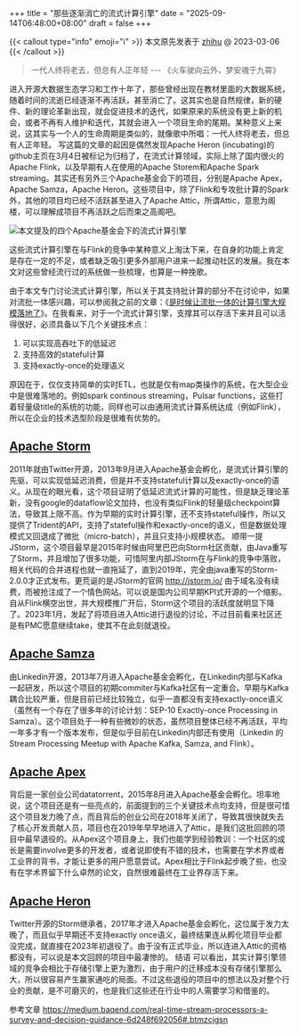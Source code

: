 +++
title = "那些逐渐消亡的流式计算引擎"
date = "2025-09-14T06:48:00+08:00"
draft = false
+++

{{< callout type="info" emoji="ℹ️" >}}
  本文原先发表于 [zhihu](https://zhuanlan.zhihu.com/p/611585539) @ 2023-03-06
{{< /callout >}}



> 一代人终将老去，但总有人正年轻 --- 《火车驶向云外，梦安魂于九霄》

<!--more-->

进入开源大数据生态学习和工作十年了，那些曾经出现在教材里面的大数据系统，随着时间的流逝已经逐渐不再活跃，甚至消亡了。这其实也是自然规律，新的硬件、新的理论革新出现，就会促进技术的迭代，如果原来的系统没有更上新的机会，或者不再有人维护和迭代，其就会进入一个项目生命的尾期。某种意义上来说，这其实与一个人的生命周期是类似的，就像歌中所唱：一代人终将老去，但总有人正年轻。
写这篇的文章的起因是偶然发现Apache Heron (incubating)的github主页在3月4日被标记为归档了，在流式计算领域，实际上除了国内很火的Apache Flink，以及早期有人在使用的Apache Storem和Apache Spark streaming。其实还有另外三个Apache基金会下的项目，分别是Apache Apex，Apache Samza，Apache Heron。这些项目中，除了Flink和专攻批计算的Spark外，其他的项目均已经不活跃甚至进入了Apache Attic，所谓Attic，意思为阁楼，可以理解成项目不再活跃之后而束之高阁吧。

![本文提及的四个Apache基金会下的流式计算引擎](images/2025-09-14-14-47-40.png)

这些流式计算引擎在与Flink的竞争中某种意义上淘汰下来，在自身的功能上肯定是存在一定的不足，或者缺乏吸引更多外部用户进来一起推动社区的发展。我在本文对这些曾经流行过的系统做一些梳理，也算是一种挽歌。

由于本文专门讨论流式计算引擎，所以关于其支持批计算的部分不在讨论中，如果对流批一体感兴趣，可以参阅我之前的文章：《[是时候让流批一体的计算引擎大规模落地了](../stream-batch-engine-era)》。在我看来，对于一个流式计算引擎，支撑其可以存活下来并且可以活得很好，必须具备以下几个关键技术点：
1. 可以实现高吞吐下的低延迟
2. 支持高效的stateful计算
3. 支持exactly-once的处理语义

原因在于，仅仅支持简单的实时ETL，也就是仅有map类操作的系统，在大型企业中是很难落地的。例如spark continous streaming，Pulsar functions，这些打着轻量级title的系统的功能，同样也可以由通用流式计算系统达成（例如Flink），所以在企业的技术选型阶段是很难有优势的。

## [Apache Storm](https://storm.apache.org/)
2011年就由Twitter开源，2013年9月进入Apache基金会孵化，是流式计算引擎的先驱，可以实现低延迟消费，但是并不支持stateful计算以及exactly-once的语义。从现在的眼光看，这个项目证明了低延迟流式计算的可能性，但是缺乏理论革新，没有google的dataflow论文加持，也没有类似Flink的轻量级checkpoint算法，导致其上限不高。作为早期的实时计算引擎，还不支持stateful操作，所以又提供了Trident的API，支持了stateful操作和exactly-once的语义，但是数据处理模式又回退成了微批（micro-batch），并且只支持小规模状态。
顺带一提JStorm，这个项目最早是2015年时候由阿里巴巴向Storm社区贡献，由Java重写了Storm，并且增加了很多功能，可惜阿里内部JStorm在与Flink的竞争中落败，相关代码的合并进程也就一直拖延了，直到2019年，完全由java重写的Storm-2.0.0才正式发布。更荒诞的是JStorm的官网 http://jstorm.io/ 由于域名没有续费，而被抢注成了一个情色网站。可以说是国内公司早期KPI式开源的一个缩影。
自从Flink横空出世，并大规模推广开后，Storm这个项目的活跃度就明显下降了。2023年1月，发起了将项目进入Attic进行退役的讨论，不过目前看来社区还是有PMC愿意继续take，使其不在此刻就退役。

## [Apache Samza](https://samza.apache.org/)
由Linkedin开源，2013年7月进入Apache基金会孵化，在Linkedin内部与Kafka一起研发，所以这个项目的初期commiter与Kafka社区有一定重合。早期与Kafka耦合比较严重，但是目前已经比较独立，似乎一直都没有支持exactly-once语义（虽然有一个存在了很多年的讨论计划：SEP-10 Exactly-once Processing in Samza）。这个项目处于一种有些微妙的状态，虽然项目整体已经不再活跃，平均一年多才有一个版本发布，但是似乎目前在Linkedin内部还有使用（Linkedin 的Stream Processing Meetup with Apache Kafka, Samza, and Flink）。

## [Apache Apex](https://apex.apache.org/)
背后是一家创业公司datatorrent，2015年8月进入Apache基金会孵化。坦率地说，这个项目还是有一些亮点的，前面提到的三个关键技术点均支持，但是很可惜这个项目发力晚了点，而且背后的创业公司在2018年关闭了，导致其很快就失去了核心开发贡献人员，项目也在2019年早早地进入了Attic，是我们这批回顾的项目中最早退役的。从Apex这个项目身上，我们也能学到经验教训：一个社区的成长是需要involve更多的开发者，或者说即使有不错的技术，也需要在学术界或者工业界的背书，才能让更多的用户愿意尝试。Apex相比于Flink起步晚了些，也没有在学术界留下什么卓然的论文，自然很难最终在工业界存活下来。

## [Apache Heron](https://github.com/apache/incubator-heron)
Twitter开源的Storm继承者，2017年才进入Apache基金会孵化，这位属于发力太晚了，而且似乎早期还不支持exactly once语义，最终结果连从孵化项目毕业都没完成，就直接在2023年初退役了。由于没有正式毕业，所以连进入Attic的资格都没有，可以说是本文回顾的项目中最凄惨的。
结语
可以看出，其实计算引擎领域的竞争会相比于存储引擎上更为激烈，由于用户的迁移成本没有存储引擎那么大，所以很容易产生赢家通吃的局面。不过这些退役的项目中的想法以及对整个行业的贡献，是不可磨灭的，也是我们这些还在行业中的人需要学习和借鉴的。


参考文章
https://medium.baqend.com/real-time-stream-processors-a-survey-and-decision-guidance-6d248f692056#.btmzcjgsn 

